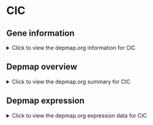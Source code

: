 <h1>CIC</h1>

<h2>Gene information</h2>
<details>
  <summary>Click to view the depmap.org information for CIC</summary>
  <iframe src="https://depmap.org/portal/gene/CIC?tab=about" style="border:none;width:100%;height:800px"></iframe>
</details>

<h2>Depmap overview</h2>
<details>
  <summary>Click to view the depmap.org summary for CIC</summary>
  <iframe src="https://depmap.org/portal/gene/CIC?tab=overview" style="border:none;width:100%;height:800px"></iframe>
</details>

<h2>Depmap expression</h2>
<details>
  <summary>Click to view the depmap.org expression data for CIC</summary>
  <iframe src="https://depmap.org/portal/gene/CIC?tab=characterization" style="border:none;width:100%;height:800px"></iframe>
</details>


<!--
<h2>Reactome Pathway diagram</h2>
PNAME
-->



